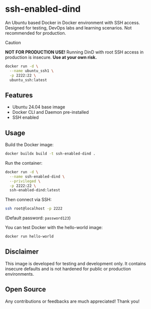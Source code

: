 # ssh-enabled-dind
An Ubuntu based Docker in Docker environment with SSH access. Designed for testing, DevOps labs and learning scenarios. Not recommended for production.

> [!CAUTION]
> **NOT FOR PRODUCTION USE!** Running DinD with root SSH access in production is insecure. **Use at your own risk.**

```bash
docker run -d \
  --name ubuntu_ssh1 \
  -p 2222:22 \
  ubuntu_ssh:latest
```

## Features
- Ubuntu 24.04 base image
- Docker CLI and Daemon pre-installed
- SSH enabled

## Usage

Build the Docker image:

```bash
docker buildx build -t ssh-enabled-dind .
```

Run the container:

```bash
docker run -d \
  --name ssh-enabled-dind \
  --privileged \
  -p 2222:22 \
  ssh-enabled-dind:latest
```

Then connect via SSH:

```bash
ssh root@localhost -p 2222
```
(Default password: `password123`)

You can test Docker with the hello-world image:

```bash
docker run hello-world
```

## Disclaimer
This image is developed for testing and development only. It contains insecure defaults and is not hardened for public or production environments.

## Open Source
Any contributions or feedbacks are much appreciated! Thank you!
